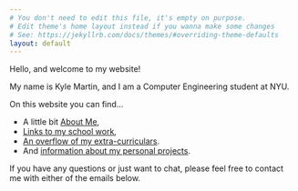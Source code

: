 ```yaml
---
# You don't need to edit this file, it's empty on purpose.
# Edit theme's home layout instead if you wanna make some changes
# See: https://jekyllrb.com/docs/themes/#overriding-theme-defaults
layout: default
---
```


Hello, and welcome to my website!

My name is Kyle Martin, and I am a Computer Engineering student at NYU.

On this website you can find...
 - A little bit [About Me](/aboutme/),
 - [Links to my school work](/education/),
 - [An overflow of my extra-curriculars](/osiris/).
 - And [information about my personal projects](/SaplingStudios/).

 If you have any questions or just want to chat, please feel free to contact me with either of the emails below.
